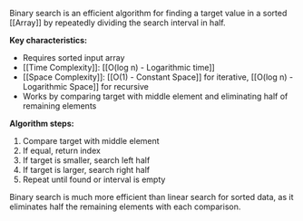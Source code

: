 Binary search is an efficient algorithm for finding a target value in a sorted [[Array]] by repeatedly dividing the search interval in half.

**Key characteristics:**
- Requires sorted input array
- [[Time Complexity]]: [[O(log n) - Logarithmic time]]
- [[Space Complexity]]: [[O(1) - Constant Space]] for iterative, [[O(log n) - Logarithmic Space]] for recursive
- Works by comparing target with middle element and eliminating half of remaining elements

**Algorithm steps:**
1. Compare target with middle element
2. If equal, return index
3. If target is smaller, search left half
4. If target is larger, search right half
5. Repeat until found or interval is empty

Binary search is much more efficient than linear search for sorted data, as it eliminates half the remaining elements with each comparison.